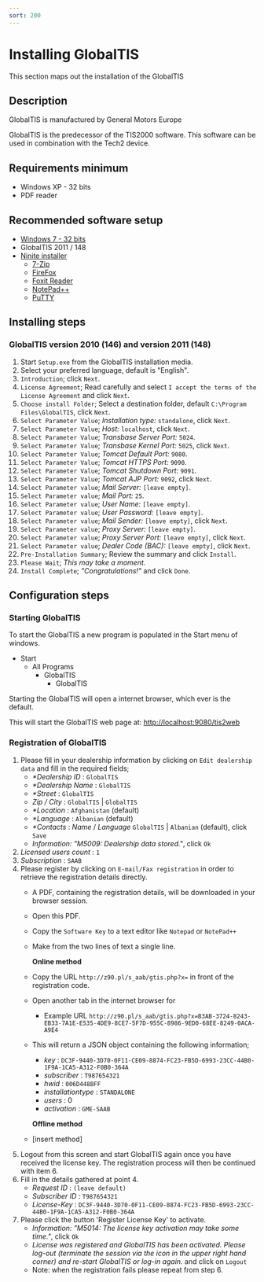 ```yaml
---
sort: 200
---
```

# Installing GlobalTIS

This section maps out the installation of the GlobalTIS 

## Description

GlobalTIS is manufactured by General Motors Europe

GlobalTIS is the predecessor of the TIS2000 software. This software can be used in combination with the Tech2 device.

## Requirements minimum

* Windows XP - 32 bits
* PDF reader

## Recommended software setup

* [Windows 7 - 32 bits](https://github.com/berrydejager/tech2wiki.com/tree/5c6126543ffdd2a7aa2e748039ff9df1a6bb3d31/www.microsoft.com)
* GlobalTIS 2011 / 148
* [Ninite installer](https://ninite.com/)
  * [7-Zip](https://www.7-zip.org/)
  * [FireFox](https://www.mozilla.org/firefox/)
  * [Foxit Reader](https://www.foxitsoftware.com/pdf-reader/)
  * [NotePad++](https://notepad-plus-plus.org/)
  * [PuTTY](https://www.putty.org/)

## Installing steps

### GlobalTIS version 2010 \(146\) and version 2011 \(148\)

1. Start `Setup.exe` from the GlobalTIS installation media.
2. Select your preferred language, default is "English".
3. `Introduction`; click `Next`.
4. `License Agreement`; Read carefully and select `I accept the terms of the License Agreement` and click `Next`.
5. `Choose install Folder`; Select a destination folder, default `C:\Program Files\GlobalTIS`, click `Next`.
6. `Select Parameter Value`; _Installation type:_ `standalone`, click `Next`.
7. `Select Parameter Value`; _Host:_ `localhost`, click `Next`.
8. `Select Parameter Value`; _Transbase Server Port:_ `5024`.
9. `Select Parameter Value`; _Transbase Kernel Port:_ `5025`, click `Next`.
10. `Select Parameter Value`; _Tomcat Default Port:_ `9080`.
11. `Select Parameter Value`; _Tomcat HTTPS Port:_ `9090`.
12. `Select Parameter Value`; _Tomcat Shutdown Port:_ `9091`.
13. `Select Parameter Value`; _Tomcat AJP Port:_ `9092`, click `Next`.
14. `Select Parameter value`; _Mail Server:_ `[leave empty]`.
15. `Select Parameter value`; _Mail Port:_ `25`.
16. `Select Parameter value`; _User Name:_ `[leave empty]`.
17. `Select Parameter value`; _User Password:_ `[leave empty]`.
18. `Select Parameter value`; _Mail Sender:_ `[leave empty]`, click `Next`.
19. `Select Parameter value`; _Proxy Server:_ `[leave empty]`.
20. `Select Parameter value`; _Proxy Server Port:_ `[leave empty]`, click `Next`.
21. `Select Parameter value`; _Dealer Code \(BAC\):_ `[leave empty]`, click `Next`.
22. `Pre-Installation Summary`; Review the summary and click `Install`.
23. `Please Wait`; _This may take a moment._
24. `Install Complete`; _"Congratulations!"_ and click `Done`.

## Configuration steps

### Starting GlobalTIS

To start the GlobalTIS a new program is populated in the Start menu of windows.

* Start
  * All Programs
    * GlobalTIS
      * GlobalTIS

Starting the GlobalTIS will open a internet browser, which ever is the default.

This will start the GlobalTIS web page at: [http://localhost:9080/tis2web](http://localhost:9080/tis2web)

### Registration of GlobalTIS

1. Please fill in your dealership information by clicking on `Edit dealership data` and fill in the required fields;
   * _\*Dealership ID_ : `GlobalTIS`
   * _\*Dealership Name_ : `GlobalTIS`
   * _\*Street_ : `GlobalTIS`
   * _Zip / City_ : `GlobalTIS` \| `GlobalTIS`
   * _\*Location_ : `Afghanistan` \(default\)
   * _\*Language_ : `Albanian` \(default\)
   * _\*Contacts_ : _Name_ / _Language_ `GlobalTIS` \| `Albanian` \(default\), click `Save`
   * _Information: "M5009: Dealership data stored."_, click `Ok`
2. _Licensed users count_ : `1`
3. _Subscription_ : `SAAB`
4. Please register by clicking on `E-mail/Fax registration` in order to retrieve the registration details directly.
   * A PDF, containing the registration details, will be downloaded in your browser session.
   * Open this PDF.
   * Copy the `Software Key` to a text editor like `Notepad` or `NotePad++`
   * Make from the two lines of text a single line.

     **Online method**

   * Copy the URL `http://z90.pl/s_aab/gtis.php?x=` in front of the registration code.
   * Open another tab in the internet browser for 
     * Example URL `http://z90.pl/s_aab/gtis.php?x=B3AB-3724-8243-EB33-7A1E-E535-4DE9-8CE7-5F7D-955C-8986-9ED0-68EE-8249-0ACA-A9E4` 
   * This will return a JSON object containing the following information;

     * _key_ : `DC3F-9440-3D70-0F11-CE09-8874-FC23-FB5D-6993-23CC-44B0-1F9A-1CA5-A312-F0B0-364A`
     * _subscriber_ : `T987654321`
     * _hwid_ : `006D448BFF`
     * _installationtype_ : `STANDALONE`
     * _users_ : 0
     * _activation_ : `GME-SAAB`

     **Offline method**

   * \[insert method\]
5. Logout from this screen and start GlobalTIS again once you have received the license key. The registration process will then be continued with item 6.
6. Fill in the details gathered at point 4.
   * _Request ID_ : `(leave default)`
   * _Subscriber ID_ : `T987654321`
   * _License-Key_ : `DC3F-9440-3D70-0F11-CE09-8874-FC23-FB5D-6993-23CC-44B0-1F9A-1CA5-A312-F0B0-364A`
7. Please click the button 'Register License Key' to activate.
   * _Information: "M5014: The license key activation may take some time."_, click `Ok`
   * _License was registered and GlobalTIS has been activated. Please log-out \(terminate the session via the icon in the upper right hand corner\) and re-start GlobalTIS or log-in again._ and click on `Logout`
   * Note: when the registration fails please repeat from step 6.
